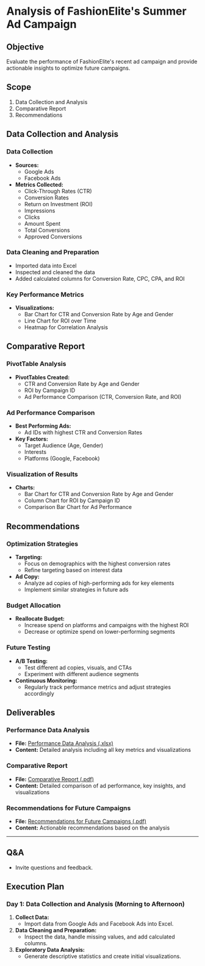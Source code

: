 
# Analysis of FashionElite's Summer Ad Campaign

## Objective
Evaluate the performance of FashionElite's recent ad campaign and provide actionable insights to optimize future campaigns.

## Scope
1. Data Collection and Analysis
2. Comparative Report
3. Recommendations

## Data Collection and Analysis

### Data Collection
- **Sources:** 
  - Google Ads
  - Facebook Ads
- **Metrics Collected:**
  - Click-Through Rates (CTR)
  - Conversion Rates
  - Return on Investment (ROI)
  - Impressions
  - Clicks
  - Amount Spent
  - Total Conversions
  - Approved Conversions

### Data Cleaning and Preparation
- Imported data into Excel
- Inspected and cleaned the data
- Added calculated columns for Conversion Rate, CPC, CPA, and ROI

### Key Performance Metrics
- **Visualizations:**
  - Bar Chart for CTR and Conversion Rate by Age and Gender
  - Line Chart for ROI over Time
  - Heatmap for Correlation Analysis

## Comparative Report

### PivotTable Analysis
- **PivotTables Created:**
  - CTR and Conversion Rate by Age and Gender
  - ROI by Campaign ID
  - Ad Performance Comparison (CTR, Conversion Rate, and ROI)

### Ad Performance Comparison
- **Best Performing Ads:**
  - Ad IDs with highest CTR and Conversion Rates
- **Key Factors:**
  - Target Audience (Age, Gender)
  - Interests
  - Platforms (Google, Facebook)

### Visualization of Results
- **Charts:**
  - Bar Chart for CTR and Conversion Rate by Age and Gender
  - Column Chart for ROI by Campaign ID
  - Comparison Bar Chart for Ad Performance

## Recommendations

### Optimization Strategies
- **Targeting:**
  - Focus on demographics with the highest conversion rates
  - Refine targeting based on interest data
- **Ad Copy:**
  - Analyze ad copies of high-performing ads for key elements
  - Implement similar strategies in future ads

### Budget Allocation
- **Reallocate Budget:**
  - Increase spend on platforms and campaigns with the highest ROI
  - Decrease or optimize spend on lower-performing segments

### Future Testing
- **A/B Testing:**
  - Test different ad copies, visuals, and CTAs
  - Experiment with different audience segments
- **Continuous Monitoring:**
  - Regularly track performance metrics and adjust strategies accordingly

## Deliverables

### Performance Data Analysis
- **File:** [Performance Data Analysis (.xlsx)](link_to_file)
- **Content:** Detailed analysis including all key metrics and visualizations

### Comparative Report
- **File:** [Comparative Report (.pdf)](link_to_file)
- **Content:** Detailed comparison of ad performance, key insights, and visualizations

### Recommendations for Future Campaigns
- **File:** [Recommendations for Future Campaigns (.pdf)](link_to_file)
- **Content:** Actionable recommendations based on the analysis

---

## Q&A
- Invite questions and feedback.

## Execution Plan

### Day 1: Data Collection and Analysis (Morning to Afternoon)
1. **Collect Data:**
   - Import data from Google Ads and Facebook Ads into Excel.
2. **Data Cleaning and Preparation:**
   - Inspect the data, handle missing values, and add calculated columns.
3. **Exploratory Data Analysis:**
   - Generate descriptive statistics and create initial visualizations.
